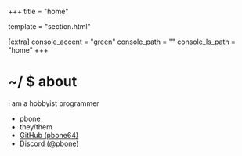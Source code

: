 +++
title = "home"

template = "section.html"

[extra]
console_accent = "green"
console_path = ""
console_ls_path = "home"
+++

# ~/ $ about
i am a hobbyist programmer
- pbone
- they/them
- [GitHub (pbone64)](https://github.com/pbone64)
- [Discord (@pbone)](https://discord.com/users/481966218530521088)
